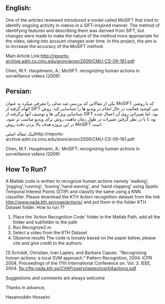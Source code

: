 


## English:

One of the articles reviewed introduced a model called MoSIFT that tried to identify ongoing activity in videos in a SIFT-inspired manner. The method of identifying features and describing them was derived from SIFT, but changes were made to make the nature of the method more appropriate for the video, taking into account changes over time. In this project, the aim is to increase the accuracy of the MoSIFT method.

 Main Article Link:http://reports-archive.adm.cs.cmu.edu/anon/anon/2009/CMU-CS-09-161.pdf

Chen, M.Y. Hauptmann, A.: MoSIFT: recognizing human actions in surveillance videos (2009)




## Persian:

 یکی از مقالاتی که بررسی شد مدلی را معرفی میکرد به عنوان MoSIFT که با روشی الهام گرفته از SIFT می کوشید فعالیت در حال انجام در ویدیو ها را شناسایی کند. روش شناسایی ویژگی ها و توصیف آنها برگرفته از SIFT بود، اما تغییراتی روی آن اعمال شده بود تا با در نظر گرفتن تغییرات در طول زمان ماهیت روش برای ویدیو مناسب تر شود.
در این پروژه هدف بالا بردن دقت روش MoSIFT است. 

لینک مقاله اصلیhttp://reports-archive.adm.cs.cmu.edu/anon/anon/2009/CMU-CS-09-161.pdf

Chen, M.Y. Hauptmann, A.: MoSIFT: recognizing human actions in surveillance videos (2009)







## How To Run?

A Matlab code is written to recognize human actions namely 'walking', 'jogging','running', 'boxing','hand waving', and 'hand clapping' using Spatio Temporal Interest Points (STIP) and classify the same using a KNN classifier. Please download the KTH Action recognition dataset from the link http://www.nada.kth.se/cvap/actions/ and put them in the folder KTH Dataset folder.
How to run ??
1. Place the 'Action Recognition Code' folder in the Matlab Path, add all the folder and subfolder to the path
2. Run Recognize2.m
3. Select a video from the KTH Dataset
4. Observe results
The code is loosely based on the paper below, please cite and give credit to the authors:

[1] Schüldt, Christian, Ivan Laptev, and Barbara Caputo. "Recognizing human actions: a local SVM approach." Pattern Recognition, 2004. ICPR 2004. Proceedings of the 17th International Conference on. Vol. 3. IEEE, 2004. ftp://ftp.nada.kth.se/CVAP/users/laptev/icpr04actions.pdf

Suggestions and comments are always welcome

Thanks in advance,

Hesamoddin Hosseini
